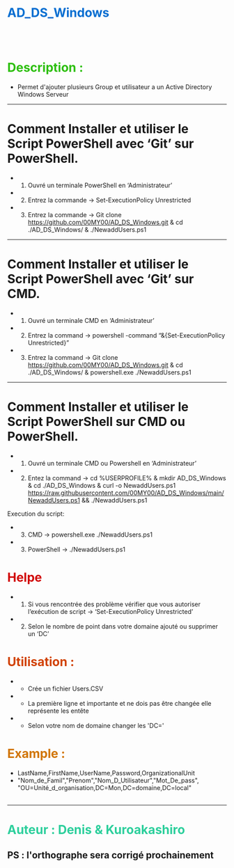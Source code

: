 # <span style="color: #046ed1">AD_DS_Windows </span>
<br> </br>

# <span style="color: #2dbf0f">Description : </span>
* Permet d'ajouter plusieurs Group et utilisateur a un Active Directory Windows Serveur 
----
# Comment Installer et utiliser le Script PowerShell avec ‘Git’ sur PowerShell.
* 1)	Ouvré un terminale PowerShell en ‘Administrateur’
* 2)	Entrez la commande -> Set-ExecutionPolicy Unrestricted
* 3)	Entrez la commande -> Git clone  https://github.com/00MY00/AD_DS_Windows.git & cd ./AD_DS_Windows/ & ./NewaddUsers.ps1
----
# Comment Installer et utiliser le Script PowerShell avec ‘Git’ sur CMD.
* 1)	Ouvré un terminale CMD en ‘Administrateur’
* 2)	Entrez la command -> powershell -command “&{Set-ExecutionPolicy Unrestricted}”
* 3)	Entrez la command -> Git clone  https://github.com/00MY00/AD_DS_Windows.git & cd ./AD_DS_Windows/ & powershell.exe ./NewaddUsers.ps1
----
# Comment Installer et utiliser le Script PowerShell sur CMD ou PowerShell.
* 1)	Ouvré un terminale CMD ou Powershell en ‘Administrateur’
* 2)	Entez la command -> cd %USERPROFILE% & mkdir AD_DS_Windows & cd ./AD_DS_Windows & curl -o NewaddUsers.ps1 https://raw.githubusercontent.com/00MY00/AD_DS_Windows/main/NewaddUsers.ps1 && ./NewaddUsers.ps1

Execution du script:
* 3)	CMD 		-> powershell.exe ./NewaddUsers.ps1
* 3)	PowerShell 	-> ./NewaddUsers.ps1

# <span style="color: #d10404">Helpe </span>
* 1)  Si vous rencontrée des problème vérifier que vous autoriser l’exécution de script -> ‘Set-ExecutionPolicy Unrestricted’
* 2)  Selon le nombre de point dans votre domaine ajouté ou supprimer un ‘DC’


# <span style="color: #d14204">Utilisation : </span>
* - Crée un fichier Users.CSV 
* - La première ligne et importante et ne dois pas être changée elle représente les entête 
* - Selon votre nom de domaine changer les 'DC='

# <span style="color: #d17504">Example : </span>
* LastName,FirstName,UserName,Password,OrganizationalUnit
* "Nom_de_Famil","Prenom","Nom_D_Utilisateur","Mot_De_pass", "OU=Unité_d_organisation,DC=Mon,DC=domaine,DC=local"
<br> </br>

----
# <span style="color: #2dcf9c">Auteur : Denis & Kuroakashiro  </span>


PS : l'orthographe sera corrigé prochainement
----

